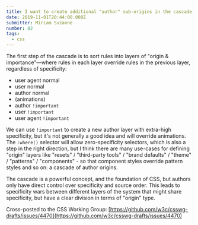 ```yaml
---
title: I want to create additional "author" sub-origins in the cascade
date: 2019-11-01T20:44:00.000Z
submitter: Miriam Suzanne
number: 82
tags:
  - css
---
```

The first step of the cascade is to sort rules into layers of "origin & importance"—where rules in each layer override rules in the previous layer, regardless of specificity:

- user agent normal
- user normal
- author normal
- (animations)
- author `!important`
- user `!important`
- user agent `!important`

We can use `!important` to create a new author layer with extra-high specificity, but it's not generally a good idea and will override animations. The `:where()` selector will allow zero-specificity selectors, which is also a step in the right direction, but I think there are many use-cases for defining "origin" layers like "resets" / "third-party tools" / "brand defaults" / "theme" / "patterns" / "components" - so that component styles override pattern styles and so on: a cascade of author origins.

The cascade is a powerful concept, and the foundation of CSS, but authors only have  direct control over specificity and source order. This leads to specificity wars between different layers of the system that might share specificity, but have a clear division in terms of "origin" type.

Cross-posted to the CSS Working Group: [https://github.com/w3c/csswg-drafts/issues/4470](https://github.com/w3c/csswg-drafts/issues/4470)
